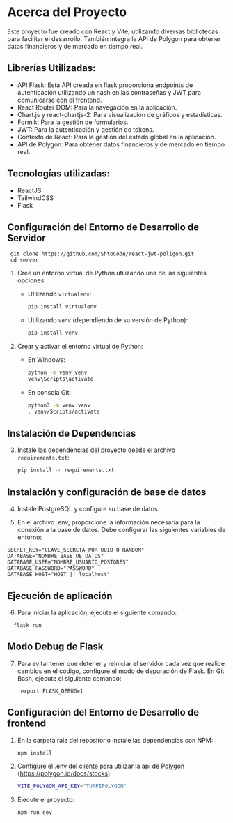 # Acerca del Proyecto
Este proyecto fue creado con React y Vite, utilizando diversas bibliotecas para facilitar el desarrollo. También integra la API de Polygon para obtener datos financieros y de mercado en tiempo real.

## Librerías Utilizadas:
* API Flask: Esta API creada en flask proporciona endpoints de autenticación utilizando un hash en las contraseñas y JWT para comunicarse con el frontend.
* React Router DOM: Para la navegación en la aplicación.
* Chart.js y react-chartjs-2: Para visualización de gráficos y estadísticas.
* Formik: Para la gestión de formularios.
* JWT: Para la autenticación y gestión de tokens.
* Contexto de React: Para la gestión del estado global en la aplicación.
* API de Polygon: Para obtener datos financieros y de mercado en tiempo real.

## Tecnologías utilizadas:
* ReactJS
* TailwindCSS
* Flask


## Configuración del Entorno de Desarrollo de Servidor

     git clone https://github.com/ShtoCode/react-jwt-poligon.git
     cd server



1. Cree un entorno virtual de Python utilizando una de las siguientes opciones:

   - Utilizando `virtualenv`:
     ```bash
     pip install virtualenv
     ```

   - Utilizando `venv` (dependiendo de su versión de Python):
     ```bash
     pip install venv
     ```

2. Crear y activar el entorno virtual de Python:
   - En Windows:
     ```bash
     python -m venv venv
     venv\Scripts\activate
     ```
   - En consola Git:
     ```bash
     python3 -m venv venv
     . venv/Scripts/activate
     ```

## Instalación de Dependencias

3. Instale las dependencias del proyecto desde el archivo `requirements.txt`:
   ```bash
   pip install -r requirements.txt

## Instalación y configuración de base de datos

4. Instale PostgreSQL y configure su base de datos.

5. En el archivo .env, proporcione la información necesaria para la conexión a la base de datos. Debe configurar las siguientes variables de entorno:
  ```
SECRET_KEY="CLAVE_SECRETA POR UUID O RANDOM"
DATABASE="NOMBRE_BASE_DE_DATOS"
DATABASE_USER="NOMBRE_USUARIO_POSTGRES"
DATABASE_PASSWORD="PASSWORD"
DATABASE_HOST="HOST || localhost"
  ```
## Ejecución de aplicación

6. Para iniciar la aplicación, ejecute el siguiente comando:
  ```
    flask run
  ```
   
## Modo Debug de Flask

7. Para evitar tener que detener y reiniciar el servidor cada vez que realice cambios en el código, configure el modo de depuración de Flask. En Git Bash, ejecute el siguiente comando:
   ```
    export FLASK_DEBUG=1
   ```

## Configuración del Entorno de Desarrollo de frontend

1. En la carpeta raiz del repositorio instale las dependencias con NPM:
   ```bash
   npm install

2. Configure el .env del cliente para utilizar la api de Polygon (https://polygon.io/docs/stocks):
   ```bash
   VITE_POLYGON_API_KEY="TUAPIPOLYGON"

3. Ejecute el proyecto:
   ```bash
   npm run dev



